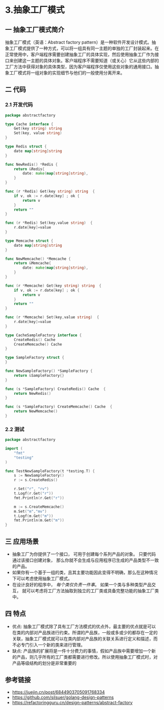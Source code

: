 # 3.抽象工厂模式

## 一 抽象工厂模式简介

抽象工厂模式（英语：Abstract factory pattern）是一种软件开发设计模式。抽象工厂模式提供了一种方式，可以将一组具有同一主题的单独的工厂封装起来。在正常使用中，客户端程序需要创建抽象工厂的具体实现，然后使用抽象工厂作为接口来创建这一主题的具体对象。客户端程序不需要知道（或关心）它从这些内部的工厂方法中获得对象的具体类型，因为客户端程序仅使用这些对象的通用接口。抽象工厂模式将一组对象的实现细节与他们的一般使用分离开来。


## 二 代码

### 2.1 开发代码

```go
package abstractfactory

type Cache interface {
    Get(key string) string
    Set(key, value string)
}

type Redis struct {
    date map[string]string
}

func NewRedis() *Redis {
    return &Redis{
        date: make(map[string]string),
    }
}

func (r *Redis) Get(key string) string  {
    if v, ok := r.date[key] ; ok {
        return v
    }
    return ""
}

func (r *Redis) Set(key,value string)  {
    r.date[key]=value
}

type Memcache struct {
    date map[string]string
}

func NewMemcache() *Memcache {
    return &Memcache{
        date: make(map[string]string),
    }
}

func (r *Memcache) Get(key string) string  {
    if v, ok := r.date[key] ; ok {
        return v
    }
    return ""
}

func (r *Memcache) Set(key,value string)  {
    r.date[key]=value
}

type CacheSampleFactory interface {
    CreateRedis() Cache
    CreateMemcache() Cache
}

type SampleFactory struct {
}

func NewSampleFactory() *SampleFactory {
    return &SampleFactory{}
}

func (s *SampleFactory) CreateRedis() Cache  {
    return NewRedis()
}

func (s *SampleFactory) CreateMemcache() Cache  {
    return NewMemcache()
}
```



### 2.2 测试

```go
package abstractfactory

import (
    "fmt"
    "testing"
)

func TestNewSampleFactory(t *testing.T) {
    s := NewSampleFactory()
    r := s.CreateRedis()

    r.Set("r", "rv")
    t.Logf(r.Get("r"))
    fmt.Println(r.Get("r"))

    m := s.CreateMemcache()
    m.Set("m","mv")
    t.Logf(m.Get("m"))
    fmt.Println(m.Get("m"))
}

```



## 三 应用场景

* 抽象工厂为你提供了一个接口， 可用于创建每个系列产品的对象。 只要代码通过该接口创建对象， 那么你就不会生成与应用程序已生成的产品类型不一致的产品。
* 如果你有一个基于一组的类，且其主要功能因此变得不明确，那么在这种情况下可以考虑使用抽象工厂模式。
* 在设计良好的程序中， *每个类仅负责一件事*。 如果一个类与多种类型产品交互， 就可以考虑将工厂方法抽取到独立的工厂类或具备完整功能的抽象工厂类中。

## 四 特点

- 优点: 抽象工厂模式除了具有工厂方法模式的优点外，最主要的优点就是可以在类的内部对产品族进行约束。所谓的产品族，一般或多或少的都存在一定的关联，抽象工厂模式就可以在类内部对产品族的关联关系进行定义和描述，而不必专门引入一个新的类来进行管理。
- 缺点: 产品族的扩展将是一件十分费力的事情，假如产品族中需要增加一个新的产品，则几乎所有的工厂类都需要进行修改。所以使用抽象工厂模式时，对产品等级结构的划分是非常重要的

## 参考链接

* https://juejin.cn/post/6844903705091768334
* https://github.com/silsuer/golang-design-patterns
* https://refactoringguru.cn/design-patterns/abstract-factory